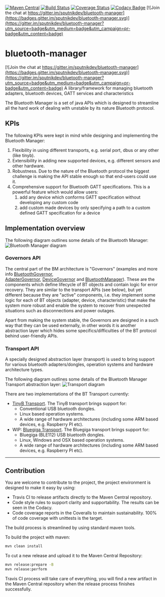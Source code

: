 [![Maven Central](https://img.shields.io/maven-central/v/org.sputnikdev/bluetooth-manager.svg)](https://mvnrepository.com/artifact/org.sputnikdev/bluetooth-manager)
[![Build Status](https://travis-ci.org/sputnikdev/bluetooth-manager.svg?branch=master)](https://travis-ci.org/sputnikdev/bluetooth-manager)
[![Coverage Status](https://coveralls.io/repos/github/sputnikdev/bluetooth-manager/badge.svg?branch=master)](https://coveralls.io/github/sputnikdev/bluetooth-manager?branch=master)
[![Codacy Badge](https://api.codacy.com/project/badge/Grade/5afbd725e7b24215a350b6d9921a3684)](https://www.codacy.com/app/vkolotov/bluetooth-manager?utm_source=github.com&amp;utm_medium=referral&amp;utm_content=sputnikdev/bluetooth-manager&amp;utm_campaign=Badge_Grade)
[![Join the chat at https://gitter.im/sputnikdev/bluetooth-manager](https://badges.gitter.im/sputnikdev/bluetooth-manager.svg)](https://gitter.im/sputnikdev/bluetooth-manager?utm_source=badge&utm_medium=badge&utm_campaign=pr-badge&utm_content=badge)
# bluetooth-manager

[![Join the chat at https://gitter.im/sputnikdev/bluetooth-manager](https://badges.gitter.im/sputnikdev/bluetooth-manager.svg)](https://gitter.im/sputnikdev/bluetooth-manager?utm_source=badge&utm_medium=badge&utm_campaign=pr-badge&utm_content=badge)
A library/framework for managing bluetooth adapters, bluetooth devices, GATT services and characteristics

The Bluetooth Manager is a set of java APIs which is designed to streamline all the hard work of dealing with unstable 
by its nature Bluetooth protocol. 

## KPIs

The following KPIs were kept in mind while designing and implementing the Bluetooth Manager:

1. Flexibility in using different transports, e.g. serial port, dbus or any other (like tinyb).
2. Extensibility in adding new supported devices, e.g. different sensors and other hardware.
3. Robustness. Due to the nature of the Bluetooth protocol the biggest challenge is making the API stable enough 
so that end-users could use it.
4. Comprehensive support for Bluetooth GATT specifications. This is a powerful feature which would allow users:
    1. add any device which conforms GATT specification without developing any custom code
    2. add custom made devices by only specifying a path to a custom defined GATT specification for a device
 
## Implementation overview 
 
The following diagram outlines some details of the Bluetooth Manager:
![Bluetooth Manager diagram](bluetooth-manager.png?raw=true "Bluetooth Manager diagram") 
 
### Governors API

The central part of the BM architecture is "Governors" (examples and more info 
[BluetoothGovernor](https://github.com/sputnikdev/bluetooth-manager/blob/master/src/main/java/org/sputnikdev/bluetooth/manager/BluetoothGovernor.java),  
[AdapterGovernor](https://github.com/sputnikdev/bluetooth-manager/blob/master/src/main/java/org/sputnikdev/bluetooth/manager/AdapterGovernor.java), 
[DeviceGovernor](https://github.com/sputnikdev/bluetooth-manager/blob/master/src/main/java/org/sputnikdev/bluetooth/manager/DeviceGovernor.java) and 
[BluetoothManager](https://github.com/sputnikdev/bluetooth-manager/blob/master/src/main/java/org/sputnikdev/bluetooth/manager/BluetoothManager.java)). 
These are the components which define lifecycle of BT objects and contain logic for error recovery. They are similar to the transport APIs (see below), 
but yet different because they are "active" components, i.e. they implement some logic for each of BT objects (adapter, device, characteristic) that make 
the system more robust and enable the system to recover from unexpected situations such as disconnections and power outages.

Apart from making the system stable, the Governors are designed in a such way that they can be used externally, 
in other words it is another abstraction layer which hides some specifics/difficulties of the BT protocol behind user-friendly APIs.
 
### Transport API

A specially designed abstraction layer (transport) is used to bring support 
for various bluetooth adapters/dongles, operation systems and hardware architecture types.

The following diagram outlines some details of the Bluetooth Manager Transport abstraction layer:
![Transport diagram](bm-transport-abstraction-layer.png?raw=true "Bluetooth Manager Transport abstraction layer")

There are two implementations of the BT Transport currently:
 - [TinyB Transport](https://github.com/sputnikdev/bluetooth-manager-tinyb).
    The TinyB transport brings support for:
     * Conventional USB bluetooth dongles. 
     * Linux based operation systems.
     * A wide range of hardware architectures (including some ARM based devices, e.g. Raspberry PI etc).
 - WIP: [Bluegiga Transport](https://github.com/sputnikdev/bluetooth-manager-bluegiga).
    The Bluegiga transport brings support for:
     * Bluegiga (BLE112) USB bluetooth dongles. 
     * Linux, Windows and OSX based operation systems.
     * A wide range of hardware architectures (including some ARM based devices, e.g. Raspberry PI etc).

---
## Contribution

You are welcome to contribute to the project, the project environment is designed to make it easy by using:
* Travis CI to release artifacts directly to the Maven Central repository.
* Code style rules to support clarity and supportability. The results can be seen in the Codacy. 
* Code coverage reports in the Coveralls to maintain sustainability. 100% of code coverage with unittests is the target.

The build process is streamlined by using standard maven tools. 

To build the project with maven:
```bash
mvn clean install
```

To cut a new release and upload it to the Maven Central Repository:
```bash
mvn release:prepare -B
mvn release:perform
```
Travis CI process will take care of everything, you will find a new artifact in the Maven Central repository when the release process finishes successfully.